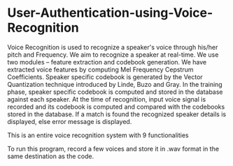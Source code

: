 # User-Authentication-using-Voice-Recognition
Voice Recognition is used to recognize a speaker's voice through his/her pitch and Frequency. 
We aim to recognize a speaker at real-time. We use two modules – feature extraction and codebook generation. 
We have extracted voice features by computing Mel Frequency Cepstrum Coefficients. 
Speaker specific codebook is generated by the Vector Quantization technique introduced by Linde, Buzo and Gray. 
In the training phase, speaker specific codebook is computed and stored in the database against each speaker. 
At the time of recognition, input voice signal is recorded and its codebook is computed and compared with the codebooks stored in the database. 
If a match is found the recognized speaker details is displayed, else error message is displayed.

This is an entire voice recognition system with 9 functionalities

To run this program, record a few voices and store it in .wav format in the same destination as the code. 



